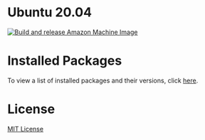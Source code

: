 # Ubuntu 20.04

[![Build and release Amazon Machine Image](https://github.com/jasonwalsh/ubuntu-20.04/actions/workflows/release.yaml/badge.svg)](https://github.com/jasonwalsh/ubuntu-20.04/actions/workflows/release.yaml)

# Installed Packages

To view a list of installed packages and their versions, click [here](docs/packages.md).

# License

[MIT License](LICENSE)
